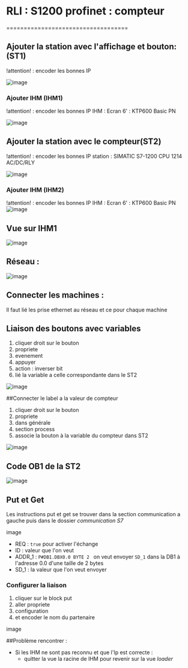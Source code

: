 # RLI : S1200 profinet : compteur
===================================

## Ajouter la station avec l'affichage et bouton: (ST1)

!attention! : encoder les bonnes IP

![image](Station1.png)
### Ajouter IHM (IHM1)
!attention! : encoder les bonnes IP
IHM : Ecran 6' : KTP600 Basic PN

![image](hm1.png)

## Ajouter la station avec le compteur(ST2)
!attention! : encoder les bonnes IP
station : SIMATIC S7-1200 CPU 1214 AC/DC/RLY

![image](Station2.png)
### Ajouter IHM (IHM2)
!attention! : encoder les bonnes IP
IHM : Ecran 6' : KTP600 Basic PN
![image](hm2.png)

## Vue sur IHM1

![image](vueHm1.png)

## Réseau :
![image](réseau.png)

## Connecter les machines :

Il faut lié les prise ethernet au réseau et ce pour chaque machine

## Liaison des boutons avec variables
1. cliquer droit sur le bouton 
2. propriete 
3. evenement
4. appuyer
5. action : inverser bit
6. lié la variable a celle correspondante dans le ST2

![image](configBoutton.png)

##Connecter le label a la valeur de compteur
1. cliquer droit sur le bouton 
2. propriete 
2. dans générale 
3. section process
4. associe la bouton à la variable du compteur dans ST2

![image](affichageValeur.png)
## Code OB1 de la ST2


![image](codeOB1station2.png)

## Put et Get
Les instructions put et get se trouver dans la section communication a gauche puis dans le dossier *communication S7*

image

- REQ : ```true``` pour activer l'échange
- ID : valeur que l'on veut
- ADDR_1 : ```P#DB1.DBX0.0 BYTE 2 ``` on veut envoyer ```SD_1``` dans la DB1 à l'adresse 0.0 d'une taille de 2 bytes
- SD_1 : la valeur que l'on veut envoyer

### Configurer la liaison 

1. cliquer sur le block put
2. aller propriete
3. configuration
4. et encoder le nom du partenaire

image

##Problème rencontrer :

- Si les IHM ne sont pas reconnu et que l'Ip est correcte :
	+ quitter la vue la racine de IHM pour revenir sur la vue *loader*